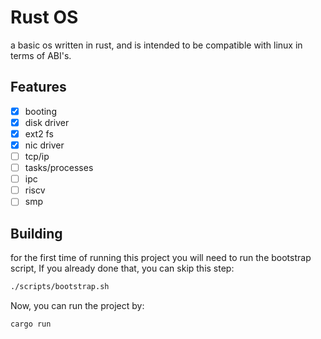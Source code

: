 # Rust OS

a basic os written in rust, and is intended to be compatible with linux in terms of ABI's.

## Features

* [X] booting
* [X] disk driver
* [X] ext2 fs
* [X] nic driver
* [ ] tcp/ip
* [ ] tasks/processes
* [ ] ipc
* [ ] riscv
* [ ] smp

## Building

for the first time of running this project you will need to run the bootstrap script, If you already done that, you can skip this step:

```bash
./scripts/bootstrap.sh
```

Now, you can run the project by:

```
cargo run
```
